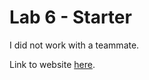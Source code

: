 # Lab 6 - Starter

I did not work with a teammate. 

Link to website [here](https://prachiheda.github.io/Prachi_Lab6_Starter/). 
